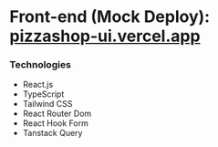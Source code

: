 # Front-end (Mock Deploy): [pizzashop-ui.vercel.app](https://pizzashop-ui.vercel.app/)

### Technologies 
- React.js
- TypeScript
- Tailwind CSS
- React Router Dom
- React Hook Form
- Tanstack Query
